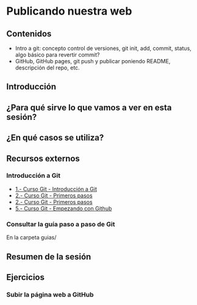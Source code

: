 # Publicando nuestra web

## Contenidos

- Intro a git: concepto control de versiones, git init, add, commit, status, algo básico para revertir commit?
- GitHub, GitHub pages, git push y publicar poniendo README, descripción del repo, etc.

## Introducción


## ¿Para qué sirve lo que vamos a ver en esta sesión?


## ¿En qué casos se utiliza?


## Recursos externos

### Introducción a Git

- [1.- Curso Git - Introducción a Git](https://www.youtube.com/watch?v=zH3I1DZNovk)
- [2.- Curso Git - Primeros pasos](https://www.youtube.com/watch?v=XXdaqtLgOGI)
- [2.- Curso Git - Primeros pasos](https://www.youtube.com/watch?v=vH9pkFf1D7M)
- [5.- Curso Git - Empezando con Github](https://www.youtube.com/watch?v=Qn186NyDqOk)


### Consultar la guía paso a paso de Git

En la carpeta guias/


## Resumen de la sesión


## Ejercicios

### Subir la página web a GitHub
